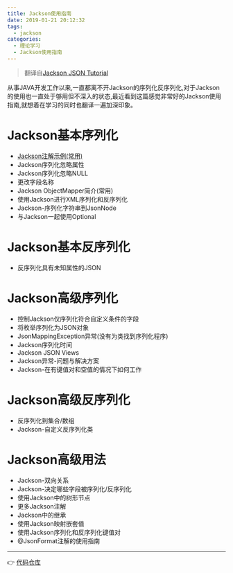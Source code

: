 ```yaml
---
title: Jackson使用指南
date: 2019-01-21 20:12:32
tags:
  - jackson
categories: 
  - 理论学习
  - Jackson使用指南
---
```


> 翻译自[Jackson JSON Tutorial](https://www.baeldung.com/jackson)

从事JAVA开发工作以来,一直都离不开Jackson的序列化反序列化,对于Jackson的使用也一直处于够用但不深入的状态,最近看到这篇感觉非常好的Jackson使用指南,就想着在学习的同时也翻译一遍加深印象。

<!-- more -->

# Jackson基本序列化

- [Jackson注解示例(常用)](../Jackson注解示例-常用)
- Jackson序列化忽略属性
- Jackson序列化忽略NULL
- 更改字段名称
- Jackson ObjectMapper简介(常用)
- 使用Jackson进行XML序列化和反序列化
- Jackson-序列化字符串到JsonNode
- 与Jackson一起使用Optional

# Jackson基本反序列化

- 反序列化具有未知属性的JSON

# Jackson高级序列化

- 控制Jackson仅序列化符合自定义条件的字段
- 将枚举序列化为JSON对象
- JsonMappingException异常(没有为类找到序列化程序)
- Jackson序列化时间
- Jackson JSON Views
- Jackson异常-问题与解决方案
- Jackson-在有键值对和空值的情况下如何工作

# Jackson高级反序列化

- 反序列化到集合/数组
- Jackson-自定义反序列化类

# Jackson高级用法

- Jackson-双向关系
- Jackson-决定哪些字段被序列化/反序列化
- 使用Jackson中的树形节点
- 更多Jackson注解
- Jackson中的继承
- 使用Jackson映射嵌套值
- 使用Jackson序列化和反序列化键值对
- @JsonFormat注解的使用指南

---
👉 [代码仓库](https://github.com/gcdd1993/Jackson-Guide-With-Samples)